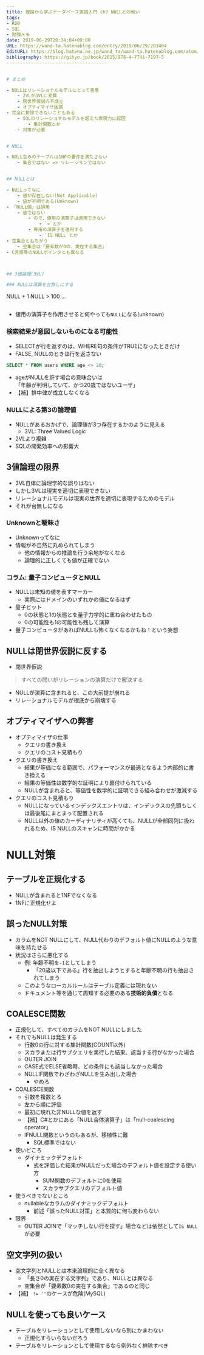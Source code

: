 ```yaml
---
title: 理論から学ぶデータベース実践入門 ch7 NULLとの戦い
tags:
- RDB
- SQL
- 勉強メモ
date: 2019-06-29T20:34:04+09:00
URL: https://wand-ta.hatenablog.com/entry/2019/06/29/203404
EditURL: https://blog.hatena.ne.jp/wand_ta/wand-ta.hatenablog.com/atom/entry/17680117127210708608
bibliography: https://gihyo.jp/book/2015/978-4-7741-7197-5
-------------------------------------


# まとめ

- NULLはリレーショナルモデルにとって害悪
    - 2VLが3VLに変質
    - 閉世界仮説の不成立
    - オプティマイザ困惑
- 完全に排除できないこともある
    - SQLのリレーショナルモデルを超えた表現力に起因
        - 集計関数とか
    - 対策が必要


# NULL

- NULL含みのテーブルは1NFの要件を満たさない
    - 集合ではない => リレーションではない


## NULLとは

- NULLってなに
    - 値が存在しない(Not Applicable)
    - 値が不明である(Unknown)
- 「NULL値」は誤用
    - 値ではない
        - ので、値用の演算子は適用できない
            - `=`とか
        - 専用の演算子を適用する
            - `IS NULL`とか
- 空集合ともちがう
    - 空集合は「要素数が0の、実在する集合」
- C言語等のNULLポインタとも異なる



## 3値論理(3VL)

### NULLは演算を台無しにする

```
NULL + 1
NULL > 100
...
```

```

- 値用の演算子を作用させると何やっても`NULL`になる(unknown)

### 検索結果が意図しないものになる可能性

- SELECTが行を返すのは、WHERE句の条件がTRUEになったときだけ
- FALSE, NULLのときは行を返さない

```sql
SELECT * FROM users WHERE age <> 20;
```

- ageがNULLを許す場合の意味合いは  
    「年齢が判明していて、かつ20歳ではないユーザ」
- 【補】排中律が成立しなくなる


### NULLによる第3の論理値

- NULLがあるおかげで、論理値が3つ存在するかのように見える
    - 3VL: Three Valued Logic
- 2VLより複雑
- SQLの開発効率への影響大


## 3値論理の限界

- 3VL自体に論理学的な誤りはない
- しかし3VLは現実を適切に表現できない
- リレーショナルモデルは現実の世界を適切に表現するためのモデル
- それが台無しになる


### Unknownと曖昧さ

- Unknownってなに
- 情報が不自然に丸められてしまう
    - 他の情報からの推論を行う余地がなくなる
    - 論理的に正しくても値が正確でない


### コラム: 量子コンピュータとNULL

- NULLは未知の値を表すマーカー
    - 実際にはドメインのいずれかの値になるはず
- 量子ビット
    - 0の状態と1の状態とを量子力学的に重ね合わせたもの
    - 0の可能性も1の可能性も残して演算
- 量子コンピュータがあればNULLも怖くなくなるかもね！という妄想


## NULLは閉世界仮説に反する

- 閉世界仮説
    
> すべての問いがリレーションの演算だけで解決する

- NULLが演算に含まれると、この大前提が崩れる
- リレーショナルモデルが根底から崩壊する


## オプティマイザへの弊害

- オプティマイザの仕事
    - クエリの書き換え
    - クエリのコスト見積もり
- クエリの書き換え
    - 結果が等価になる範囲で、パフォーマンスが最適となるよう内部的に書き換える
    - 結果の等価性は数学的な証明により裏付けられている
    - NULLが含まれると、等価性を数学的に証明できる組み合わせが激減する
- クエリのコスト見積もり
    - NULLになっているインデックスエントリは、インデックスの先頭もしくは最後尾にまとまって配置される
    - NULL以外の値のカーディナリティが高くても、NULLが全部同列に扱われるため、IS NULLのスキャンに時間がかかる


# NULL対策

## テーブルを正規化する

- NULLが含まれると1NFでなくなる
- 1NFに正規化せよ


## 誤ったNULL対策

- カラムをNOT NULLにして、NULL代わりのデフォルト値にNULLのような意味を持たせる
- 状況はさらに悪化する
    - 例: 年齢不明を`-1`としてしまう
        - 「20歳以下である」行を抽出しようとすると年齢不明の行も抽出されてしまう
    - このようなローカルルールはテーブル定義には現れない
    - ドキュメント等を通じて周知する必要のある**技術的負債**となる


## COALESCE関数

- 正規化して、すべてのカラムをNOT NULLにしました
- それでもNULLは発生する
    - 行数0の行に対する集計関数(COUNT以外)
    - スカラまたは行サブクエリを実行した結果、該当する行がなかった場合
    - OUTER JOIN
    - CASE式でELSE省略時、どの条件にも該当しなかった場合
    - NULLIF関数でわざわざNULLを生み出した場合
        - やめろ
- COALESCE関数
    - 引数を複数とる
    - 左から順に評価
    - 最初に現れた非NULLな値を返す
    - 【補】C#とかにある「NULL合体演算子」は「null-coalescing operator」
    - IFNULL関数というのもあるが、移植性に難
        - SQL標準ではない
- 使いどころ
    - ダイナミックデフォルト
        - 式を評価した結果がNULLだった場合のデフォルト値を設定する使い方
            - SUM関数のデフォルトに0を使用
            - スカラサブクエリのデフォルト値
- 使うべきでないところ
    - nullableなカラムのダイナミックデフォルト
        - 前述「誤ったNULL対策」と本質的に何も変わらない
- 限界
    - OUTER JOINで「マッチしない行を探す」場合などは依然として`IS NULL`が必要


## 空文字列の扱い

- 空文字列とNULLとは本来論理的に全く異なる
    - 「長さ0の実在する文字列」であり、NULLとは異なる
    - 空集合が「要素数0の実在する集合」であるのと同じ
- 【補】 `!= ''`のケースが危険(MySQL)


## NULLを使っても良いケース

- テーブルをリレーションとして使用しないなら別にかまわない
    - 正規化すらいらないだろう
- テーブルをリレーションとして使用するなら例外なく排除すべき
